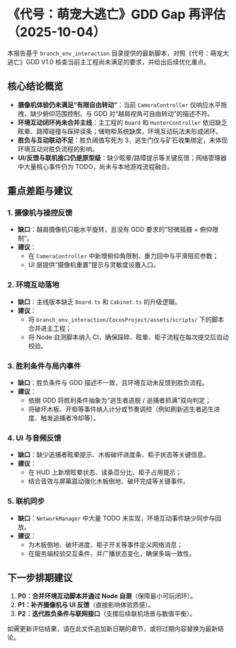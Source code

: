 # 《代号：萌宠大逃亡》GDD Gap 再评估（2025-10-04）

本报告基于 `branch_env_interaction` 目录提供的最新脚本，对照《代号：萌宠大逃亡》GDD V1.0 核查当前主工程尚未满足的要求，并给出后续优化重点。

## 核心结论概览
- **摄像机体验仍未满足“有限自由转动”**：当前 `CameraController` 仅响应水平拖拽，缺少俯仰范围控制，与 GDD 对“越肩视角可自由转动”的描述不符。
- **环境互动闭环尚未合并主线**：主工程的 `Board` 和 `HunterController` 依旧缺乏眩晕、路障碰撞与踩碎读条；储物柜系统缺席，环境互动玩法未形成闭环。
- **胜负与互动联动不足**：胜负阈值写死为 3，逃生门仅与矿石收集绑定，未体现环境互动对胜负流程的影响。
- **UI/反馈与联机接口仍是原型级**：缺少眩晕/路障提示等关键反馈；网络管理器中大量核心事件仍为 TODO，尚未与本地游戏流程融合。

## 重点差距与建议
### 1. 摄像机与操控反馈
- **缺口**：越肩摄像机只能水平旋转，且没有 GDD 要求的“轻微摇摄 + 俯仰限制”。
- **建议**：
  - 在 `CameraController` 中新增俯仰角限制、重力回中与平滑阻尼参数；
  - UI 层提供“摄像机重置”提示与灵敏度设置入口。

### 2. 环境互动落地
- **缺口**：主线版本缺乏 `Board.ts` 和 `Cabinet.ts` 的升级逻辑。
- **建议**：
  - 将 `branch_env_interaction/CocosProject/assets/scripts/` 下的脚本合并进主工程；
  - 将 Node 自测脚本纳入 CI，确保踩碎、眩晕、柜子流程在每次提交后自动校验。

### 3. 胜利条件与局内事件
- **缺口**：胜负条件与 GDD 描述不一致，且环境互动未反馈到胜负流程。
- **建议**：
  - 依据 GDD 将胜利条件抽象为“逃生者逃脱 / 追捕者抓满”双向判定；
  - 将破坏木板、开柜等事件纳入计分或节奏调控（例如刷新逃生者逃生进度、触发追捕者冷却等）。

### 4. UI 与音频反馈
- **缺口**：缺少追捕者眩晕提示、木板破坏进度条、柜子状态等关键信息。
- **建议**：
  - 在 HUD 上新增眩晕状态、读条百分比、柜子占用提示；
  - 结合音效与屏幕震动强化木板倒地、破坏完成等关键事件。

### 5. 联机同步
- **缺口**：`NetworkManager` 中大量 TODO 未实现，环境互动事件缺少同步与回放。
- **建议**：
  - 为木板倒地、破坏进度、柜子开关等事件定义网络消息；
  - 在服务端校验交互条件，并广播状态变化，确保多端一致性。

## 下一步排期建议
1. **P0：合并环境互动脚本并通过 Node 自测**（保障最小可玩闭环）。
2. **P1：补齐摄像机与 UI 反馈**（直接影响体验质感）。
3. **P2：迭代胜负条件与联网接口**（支撑后续联机场景与数值平衡）。

如需更新评估结果，请在此文件追加新日期的章节，或将过期内容替换为最新结论。

